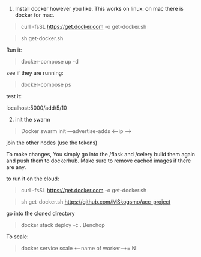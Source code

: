 1. Install docker however you like.
This works on linux:
on mac there is docker for mac.

>curl -fsSL https://get.docker.com -o get-docker.sh 

>sh get-docker.sh

Run it:
> docker-compose up -d

see if they are running:
> docker-compose ps

test it:

localhost:5000/add/5/10



2. init the swarm
>Docker swarm init —advertise-adds <—ip —>

join the other nodes (use the tokens)

To make changes,
You simply go into the /flask and /celery
build them again and push them to dockerhub. Make sure to remove cached images if there are any.

to run it on the cloud:
>curl -fsSL https://get.docker.com -o get-docker.sh

>sh get-docker.sh
> https://github.com/MSkogsmo/acc-project

go into the cloned directory 
>docker stack deploy -c . Benchop

To scale:
>docker service scale <--name of worker-->= N 



